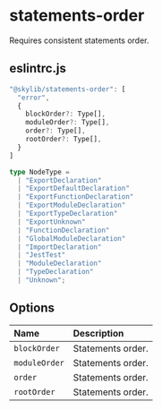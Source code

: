 # statements-order

Requires consistent statements order.

## eslintrc.js

```ts
"@skylib/statements-order": [
  "error",
  {
    blockOrder?: Type[],
    moduleOrder?: Type[],
    order?: Type[],
    rootOrder?: Type[],
  }
]

type NodeType =
  | "ExportDeclaration"
  | "ExportDefaultDeclaration"
  | "ExportFunctionDeclaration"
  | "ExportModuleDeclaration"
  | "ExportTypeDeclaration"
  | "ExportUnknown"
  | "FunctionDeclaration"
  | "GlobalModuleDeclaration"
  | "ImportDeclaration"
  | "JestTest"
  | "ModuleDeclaration"
  | "TypeDeclaration"
  | "Unknown";
```

## Options

| Name | Description |
| :------ | :------ |
| `blockOrder` | Statements order. |
| `moduleOrder` | Statements order. |
| `order` | Statements order. |
| `rootOrder` | Statements order. |

